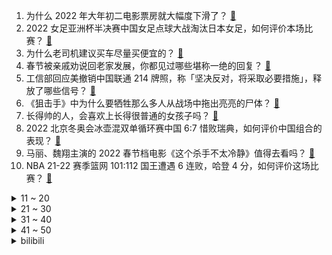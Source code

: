1. 为什么 2022 年大年初二电影票房就大幅度下滑了？ [:link:](https://www.zhihu.com/question/514501854)
2. 2022 女足亚洲杯半决赛中国女足点球大战淘汰日本女足，如何评价本场比赛？ [:link:](https://www.zhihu.com/question/514625241)
3. 为什么老司机建议买车尽量买便宜的？ [:link:](https://www.zhihu.com/question/484642082)
4. 春节被亲戚劝说回老家发展，你都见过哪些堪称一绝的回复？ [:link:](https://www.zhihu.com/question/512037527)
5. 工信部回应美撤销中国联通 214 牌照，称「坚决反对，将采取必要措施」，释放了哪些信号？ [:link:](https://www.zhihu.com/question/514557426)
6. 《狙击手》中为什么要牺牲那么多人从战场中拖出亮亮的尸体？ [:link:](https://www.zhihu.com/question/514294326)
7. 长得帅的人，会喜欢上长得很普通的女孩子吗？ [:link:](https://www.zhihu.com/question/498911444)
8. 2022 北京冬奥会冰壶混双单循环赛中国 6:7 惜败瑞典，如何评价中国组合的表现？ [:link:](https://www.zhihu.com/question/514609155)
9. 马丽、魏翔主演的 2022 春节档电影《这个杀手不太冷静》值得去看吗？ [:link:](https://www.zhihu.com/question/512290779)
10. NBA 21-22 赛季篮网 101:112 国王遭遇 6 连败，哈登 4 分，如何评价这场比赛？ [:link:](https://www.zhihu.com/question/514553262)
<details>
<summary>11 ~ 20</summary>

11. 杭州本轮疫情首发病例传播自进口咖啡机的机芯，再产生人传人，这对目前的防疫带来哪些挑战？ [:link:](https://www.zhihu.com/question/514567174)
12. 爸妈不同意的恋爱还有必要继续吗? [:link:](https://www.zhihu.com/question/514626305)
13. 你认为财务部，对公司最大的价值在哪？财务部的应该处在公司的什么地位？ [:link:](https://www.zhihu.com/question/503630187)
14. 三星手机每次对比评测都数据较好，可惜中国内地买的人不多，算劣币驱逐良币吗？ [:link:](https://www.zhihu.com/question/511593165)
15. 都初三了一直考二百多分还有半个学期考四百分有可能吗？ [:link:](https://www.zhihu.com/question/510580418)
16. 看了男足 1:3 耻负越南，心中无比难受，你能否提出一个真正能帮助到中国足球的合理的建议或方针? [:link:](https://www.zhihu.com/question/514372301)
17. 看过的书有必要再看第二遍吗？ [:link:](https://www.zhihu.com/question/316845601)
18. 国内哪个城市的地铁报站最好听？ [:link:](https://www.zhihu.com/question/365170249)
19. 可以分享一下自己特别喜欢的文案吗？ [:link:](https://www.zhihu.com/question/512743114)
20. 怎样忘掉最开始喜欢的那个人？ [:link:](https://www.zhihu.com/question/512974483)
</details>
<details>
<summary>21 ~ 30</summary>

21. 越南官方网站年初一刊文提到「春节起源于越南」，大家都抢着要春节是好事还是坏事？ [:link:](https://www.zhihu.com/question/514419286)
22. 拜登正式批准向东欧增派美军，释放了什么信号？ [:link:](https://www.zhihu.com/question/514494621)
23. 如何看待美国政坛关于「反华和反俄哪个更有利于美国」的争议？ [:link:](https://www.zhihu.com/question/514576544)
24. 想入门哲学，直接从尼采的原著开始会不会不妥？ [:link:](https://www.zhihu.com/question/465167597)
25. 做一个神仙或是妖怪是一种怎样的体验? [:link:](https://www.zhihu.com/question/37524382)
26. 普通人如何迅速制服泰森一样的敌人？ [:link:](https://www.zhihu.com/question/514371834)
27. 什么样的人最容易获得成功？ [:link:](https://www.zhihu.com/question/58655172)
28. 网红博主「刘墉干净又卫生」在印度得新冠肺炎 8 天后转好，新冠肺炎转好后是什么感受？ [:link:](https://www.zhihu.com/question/513358321)
29. 你会在意别人是否回你消息这件事吗？ [:link:](https://www.zhihu.com/question/513284417)
30. 杭州有什么惊艳的美食？ [:link:](https://www.zhihu.com/question/464671301)
</details>
<details>
<summary>31 ~ 40</summary>

31. 你有没有觉得《王者荣耀》现在遍地王者？ [:link:](https://www.zhihu.com/question/502953929)
32. 叙利亚提前无缘世界杯后，叙利亚足协宣布解散国家队行政机关和所有技术人员，如何看待这一决策？ [:link:](https://www.zhihu.com/question/514477011)
33. 高三，支撑你们的是什么？ [:link:](https://www.zhihu.com/question/510475478)
34. 激励人的正能量阳光句子有哪些？ [:link:](https://www.zhihu.com/question/506547439)
35. 300元以内的蓝牙耳机有什么推荐的？ [:link:](https://www.zhihu.com/question/475474488)
36. 现实生活中有真正的传武大师吗？ [:link:](https://www.zhihu.com/question/512149111)
37. 如何评价电影《倚天屠龙记之圣火雄风》？ [:link:](https://www.zhihu.com/question/514094566)
38. 苹果综合体验真的比安卓好吗？ [:link:](https://www.zhihu.com/question/513275505)
39. 《喜羊羊与灰太狼之筐出未来》大电影中有哪些打动你的情节？ [:link:](https://www.zhihu.com/question/513132427)
40. 演员是否真有主角脸和配角脸之分？ [:link:](https://www.zhihu.com/question/34680258)
</details>
<details>
<summary>41 ~ 50</summary>

41. 如何评价高伟光、胡冰卿主演的电视剧《特战行动》？ [:link:](https://www.zhihu.com/question/511562542)
42. 有没有看上头的古言小说？ [:link:](https://www.zhihu.com/question/506903602)
43. 怎样忘掉一个喜欢了很久却又不喜欢你的人？ [:link:](https://www.zhihu.com/question/512830013)
44. 《奇迹·笨小孩》真的好看吗？ [:link:](https://www.zhihu.com/question/514353759)
45. 父母拒绝我从机械/天坑专业转行，大家怎么回答他们的问题? [:link:](https://www.zhihu.com/question/510463631)
46. 考研如何选择目标学校及专业？ [:link:](https://www.zhihu.com/question/31000102)
47. 如果一个拒绝了你很多次的人，回头和你表白，你会接受吗？ [:link:](https://www.zhihu.com/question/514569054)
48. 初一和初二上册都马马虎虎，初二下册以及以后如何进步? [:link:](https://www.zhihu.com/question/513592047)
49. 做事认真的员工为什么最先离开公司？ [:link:](https://www.zhihu.com/question/503004198)
50. 2022 北京冬奥会女子冰球小组赛中国首战 1:3 不敌捷克，如何评价中国队的表现？ [:link:](https://www.zhihu.com/question/514562060)
</details><details>
<summary>bilibili</summary>

1. 【何同学】我用108天开了个灯...... [:link:](//www.bilibili.com/video/BV1244y1p7kt)
2. 2022我的世界拜年纪 [:link:](//www.bilibili.com/video/BV1kq4y1F7Uh)
3. 【老番茄】大傻子福尔摩斯 [:link:](//www.bilibili.com/video/BV1xF411H7tw)
4. 【亮记生物鉴定】网络热传生物鉴定37 [:link:](//www.bilibili.com/video/BV1eY411t7MJ)
5. B站UP主，办了个电影节！ [:link:](//www.bilibili.com/video/BV1Pu411d7rh)
6. 脸都不要了 [:link:](//www.bilibili.com/video/BV1or4y1a71j)
7. 老师：有谁可以报个警么… [:link:](//www.bilibili.com/video/BV1sq4y1h79t)
8. 【洛天依】《Time to Shine》——北京冬奥会文化节开幕式 [:link:](//www.bilibili.com/video/BV1wU4y1F7XL)
9. 【2022·东方华灯宴】 [:link:](//www.bilibili.com/video/BV16q4y1h7xX)
10. 2022哔哩哔哩拜年纪 [:link:](//www.bilibili.com/video/BV1fR4y1T7aV)
<details>
<summary>11 ~ 20</summary>

11. 自从做了UP主，警察，诈骗犯，黑产都关注了我 [:link:](//www.bilibili.com/video/BV1ZR4y1T71H)
12. 酒精真相：抱歉，安全摄入量为0的一级致癌物  【医学真相】第一集 [:link:](//www.bilibili.com/video/BV1U5411Z7VH)
13. 谁能骗走英国一艘巡洋舰？【硬核狠人25】 [:link:](//www.bilibili.com/video/BV1HS4y1V7hn)
14. 【时代少年团】TNT春节太闹腾2022之《开场舞》 [:link:](//www.bilibili.com/video/BV1gr4y1Y7nD)
15. 爆肝684个小时！我们成功造出群玉阁！ [:link:](//www.bilibili.com/video/BV1iZ4y1d7vJ)
16. 水 星 迫 降 青 春 版 ！！？ [:link:](//www.bilibili.com/video/BV1wS4y157vB)
17. 听君一席话，拜年废话 ！！！ [:link:](//www.bilibili.com/video/BV1or4y1a7ht)
18. 【没啥用科技】 干翻元宇宙！ [:link:](//www.bilibili.com/video/BV1P5411f7A3)
19. 一场蓄谋200天的阴谋终于实现了！ [:link:](//www.bilibili.com/video/BV1kq4y1h7Hu)
20. 虎年吉祥走鸿运，乐观奋斗万事成！加油！奥利给！哈哈哈哈哈哈哈 [:link:](//www.bilibili.com/video/BV1yT4y1k774)
</details>
<details>
<summary>21 ~ 30</summary>

21. 现实版“超级风火轮”，贾芳芳超高难度蹦床惊呆所有选手， [:link:](//www.bilibili.com/video/BV153411E7xv)
22. 【原神】横跨耗时2年！集成的手书！你绝对见过其中某张图只要你是原神玩家 [:link:](//www.bilibili.com/video/BV1ab4y1j7be)
23. 《明日方舟》EP - 随意随意呀 [:link:](//www.bilibili.com/video/BV1Wm4y1f7NM)
24. 生活很累，猫猫受罪！ [:link:](//www.bilibili.com/video/BV1c44y1W7Di)
25. 当代大学生返乡现状 [:link:](//www.bilibili.com/video/BV1KS4y157En)
26. 停更快1年了！我们分手了？频道怎么打算？今天来和大家说说心里话... [:link:](//www.bilibili.com/video/BV1bY411t7Eg)
27. 邓超眼中的自己 vs 春晚观众眼中的邓超 [:link:](//www.bilibili.com/video/BV1yL4y1W7d1)
28. 给老弟一个难忘的新年，祝大家新年快乐。 [:link:](//www.bilibili.com/video/BV1Lr4y1Y7v7)
29. 在农村结婚是一种什么体验！ [:link:](//www.bilibili.com/video/BV1Gu411d7cw)
30. ⚡“再下去要输越南了”⚡ [:link:](//www.bilibili.com/video/BV1p3411E7bi)
</details>
<details>
<summary>31 ~ 40</summary>

31. 春节期间的叙利亚人，太难了… [:link:](//www.bilibili.com/video/BV1rT4y1k7du)
32. 《四海》大烂片？我从来没见过这么好看的春节档电影！ [:link:](//www.bilibili.com/video/BV1Mu411d7nF)
33. 弈【2022拜年纪单品】 [:link:](//www.bilibili.com/video/BV1q34y1271d)
34. 有好有坏，就它最烂！《四海》《奇迹》《水门桥》《奇迹》《狙击手》《这个杀手不太冷静》《筐出未来》《熊出没重返地球》 [:link:](//www.bilibili.com/video/BV1Cb4y1E7eN)
35. 看完我把驾照撕了【阅片无数Ⅱ 36】 [:link:](//www.bilibili.com/video/BV1BT4y1k7Xr)
36. 挑战一斤魔鬼辣丝！这没有传说中那么的吓人啊！ [:link:](//www.bilibili.com/video/BV1Zr4y1a7ta)
37. 这个沙雕短片看完笑了我五天！！！ [:link:](//www.bilibili.com/video/BV1h44y1p7Ph)
38. 《奇行种模拟器》 [:link:](//www.bilibili.com/video/BV1sS4y1y7yp)
39. 把过年技能玩明白了 [:link:](//www.bilibili.com/video/BV1ru411R7gZ)
40. 中国足球连都不要了？国足1-3越南，刷新国足耻辱！ [:link:](//www.bilibili.com/video/BV1mq4y1F73x)
</details>
<details>
<summary>41 ~ 50</summary>

41. 排名第一的叉烧饭，好吃到舔碗？新系列开启！【还愿挑战06-囍囍港式茶餐厅】 [:link:](//www.bilibili.com/video/BV1oa41117bs)
42. 某显卡公司：“顾客愿意接受涨价”？揭露2021显卡价格暴涨内幕！ [:link:](//www.bilibili.com/video/BV1Cm4y1o7ry)
43. 周深、杨洪基温情献唱《错位时空》 [:link:](//www.bilibili.com/video/BV1bT4y1k7Uh)
44. 危！让丈母娘躲在车后座…女友一上车就跟我撒娇结果社死了？ [:link:](//www.bilibili.com/video/BV1qZ4y1d7uH)
45. 路边发现一只冻僵的大喵，把他埋了。 [:link:](//www.bilibili.com/video/BV1Sm4y1f7sp)
46. 【罗翔】新的一年树新的flag！给大家拜年了~ [:link:](//www.bilibili.com/video/BV1oa411m7Hq)
47. “我”《一个听不懂人话的理发师》 [:link:](//www.bilibili.com/video/BV1BL4y1W76T)
48. 《原神》飞彩镌流年活动过场动画-「岁华流彩」 [:link:](//www.bilibili.com/video/BV1Nr4y1Y7V5)
49. 大年初三，开工了！干净又卫生新的一年又开始了。 [:link:](//www.bilibili.com/video/BV13Y411L79A)
50. 【鬼畜大电影】天弃之子（71分钟完整版）卢本伟&周淑怡&茄子等 领衔主演 [:link:](//www.bilibili.com/video/BV1ou411R7wF)
</details>
<details>
<summary>51 ~ 60</summary>

51. 【法式甜点大师Amaury Guichon】巧克力老虎（两只） [:link:](//www.bilibili.com/video/BV1Ga41127uJ)
52. 不买会后悔的10款游戏推荐，极品好玩！【Steam新年特卖】 [:link:](//www.bilibili.com/video/BV1Lr4y1Y7ja)
53. 恐 怖 生 存 [:link:](//www.bilibili.com/video/BV14q4y1F7Gj)
54. 尽管遭受过许多恶意，仍将善良留给每一个人。他总是这样谦逊有礼，又不失温度。 [:link:](//www.bilibili.com/video/BV1wT4y1C7Us)
55. 13种雷姆 你喜欢哪一种？ [:link:](//www.bilibili.com/video/BV19b4y1E7vY)
56. 大吉大利和平年 | 王宝强独家贺岁片上映 [:link:](//www.bilibili.com/video/BV1DY411t7sU)
57. 【百年孤独】爆肝720小时 全网最细 万字解析世界名著《百年孤独》！这本劝退无数人的“神书”到底神在哪里？《百年孤独》中的孤独，到底是一种怎样的孤独？ [:link:](//www.bilibili.com/video/BV1tP4y1A7kM)
58. 满级拜年方式 [:link:](//www.bilibili.com/video/BV18R4y1j7vV)
59. “央视：冰荒马乱，招冰买马” [:link:](//www.bilibili.com/video/BV1fS4y1V7c7)
60. 你见过这样的超能力吗…… [:link:](//www.bilibili.com/video/BV1iL4y1W7s9)
</details>
<details>
<summary>61 ~ 70</summary>

61. 旧时代的船票！是否能登上新时代的客船！ [:link:](//www.bilibili.com/video/BV1iF411H7eq)
62. 2022特摄区拜年纪！隆冬难凉热血魂！ [:link:](//www.bilibili.com/video/BV1KZ4y1f7MS)
63. 年度极限挑战【2022拜年纪单品】 [:link:](//www.bilibili.com/video/BV1c5411f75g)
64. 如何在十分钟之内通关罪恶都市？！ [:link:](//www.bilibili.com/video/BV1JY411t7iM)
65. 世界上只能有一个穿山甲！！！ [:link:](//www.bilibili.com/video/BV1fT4y1k7ik)
66. 单曲循环！刘德华、张学友等百位明星演唱《一起向未来》 [:link:](//www.bilibili.com/video/BV18q4y1F7cA)
67. 云顶S6.5-全英雄羁绊实战-3星泽丽全球首次曝光 [:link:](//www.bilibili.com/video/BV1Hq4y1h71A)
68. 《原神》爆肝1年3000小时完成的手书：「旅行日记」畅游7个国度 [:link:](//www.bilibili.com/video/BV1i34y127hk)
69. 只有高中生才懂的奇葩题目！ [:link:](//www.bilibili.com/video/BV1g44y1W7C2)
70. 只要攻击玩家就会变得「更加年轻」？？！ [:link:](//www.bilibili.com/video/BV1hP4y1A7Ay)
</details>
<details>
<summary>71 ~ 80</summary>

71. 【小魔】边防战士说很甜的雪，到底能不能吃？ [:link:](//www.bilibili.com/video/BV1Ku411d7qM)
72. 《当代年轻人回复亲戚指南》 [:link:](//www.bilibili.com/video/BV1x3411E7Lc)
73. “经过同意才拿”漠叔宣传农村人品高尚，村民纷纷夸奖 [:link:](//www.bilibili.com/video/BV1Tb4y1J7So)
74. 【有何不可】最废话版本！ [:link:](//www.bilibili.com/video/BV1Jq4y1h7tX)
75. D大调卡农 —  献给生命中的每一个时刻【2022拜年纪单品】 [:link:](//www.bilibili.com/video/BV1gr4y1Y7Xa)
76. 好消息，我求婚了！坏消息，戒指掉海里了！ [:link:](//www.bilibili.com/video/BV1Lu411d79J)
77. 《色孽》下 [:link:](//www.bilibili.com/video/BV1iS4y1y7JQ)
78. 奇怪的春节【2022拜年纪单品】 [:link:](//www.bilibili.com/video/BV1B5411Z7f3)
79. “中国人的辈分可以复杂到什么程度” [:link:](//www.bilibili.com/video/BV1P3411E7no)
80. 【原神｜手书｜璃月】🏮“托身白刃里，杀人红尘中” [:link:](//www.bilibili.com/video/BV1hm4y1o7pT)
</details>
<details>
<summary>81 ~ 90</summary>

81. 文艺复兴？直接来吧！ [:link:](//www.bilibili.com/video/BV1Pa41127ay)
82. 爱了！北京冬奥会的神仙纪念品，强烈要求申遗！ [:link:](//www.bilibili.com/video/BV1xm4y1o78V)
83. “酒桌文化”滚远点！！ [:link:](//www.bilibili.com/video/BV1Na41127ot)
84. 居然能有这种私信？！！ [:link:](//www.bilibili.com/video/BV14m4y1o7D9)
85. 【免费上映】GTA25周年纪念作电影完整版82分钟 历代角色同屏演出 up爆肝巨制 [:link:](//www.bilibili.com/video/BV1BY411b7yT)
86. 等了一年，我终于拉出了这碗红油辣子牛肉面…… [:link:](//www.bilibili.com/video/BV1KF411J7Ri)
87. 猫和老鼠大家都看过吧，深挖里面的细节就会发现…… [:link:](//www.bilibili.com/video/BV1Ku411d7Uq)
88. 某up给粉丝拜年 , 然而 [:link:](//www.bilibili.com/video/BV1xr4y1Y7Tu)
89. 大橘为重的东北虎，给大家拜年啦！ [:link:](//www.bilibili.com/video/BV1rq4y1F7fy)
90. 当你不再想要努力时，不妨看看这个视频 [:link:](//www.bilibili.com/video/BV1y44y1p7WE)
</details>
<details>
<summary>91 ~ 100</summary>

91. 【Mossbur】当外国人知道中国有红包... [:link:](//www.bilibili.com/video/BV15r4y1Y7Lu)
92. 福建套肠香得脑壳昏～小孩：你这人真能处。无广试吃员 [:link:](//www.bilibili.com/video/BV1zS4y1V7W1)
93. 致敬勇士 刘耀文 时代少年团 [:link:](//www.bilibili.com/video/BV1gL4y1472m)
94. 《野营》 [:link:](//www.bilibili.com/video/BV1pR4y1j7CK)
95. 去找山城小栗旬剪头发，被他当成男生了？？第一次在男士理发馆理发 [:link:](//www.bilibili.com/video/BV1Gr4y1Y7Pi)
96. 当如胶似漆的情侣异地过年时！！！ [:link:](//www.bilibili.com/video/BV1ML4y1x7iM)
97. 【春节档全明星】弯转大了，容易扯着淡！ [:link:](//www.bilibili.com/video/BV1SP4y1N78D)
98. 致敬！院士放弃专利让救命药一盒仅290元 [:link:](//www.bilibili.com/video/BV1G3411E7QW)
99. 夏宫 中国大饭店   厨子探店¥1？64 [:link:](//www.bilibili.com/video/BV1XF411p7ai)
100. 当动漫照进现实…… [:link:](//www.bilibili.com/video/BV1C44y1p7h8)
</details></details>